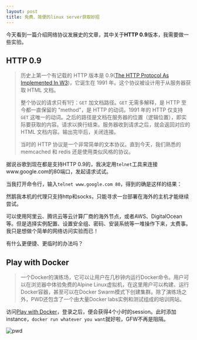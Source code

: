 ```yaml
---
layout: post
title: 免费、简便的linux server获取妙招
---
```


今天看到一篇介绍网络协议发展史的文章，其中关于**HTTP 0.9**版本，我需要做一些实验。

## HTTP 0.9

> 历史上第一个有记载的 HTTP 版本是 0.9([The HTTP Protocol As Implemented In W3](https://link.zhihu.com/?target=https%3A//www.w3.org/Protocols/HTTP/AsImplemented.html))，它诞生在 1991 年。这个协议被设计用于从服务器获取 HTML 文档。
>
> 整个协议的请求只有1行：`GET` 加文档路径。`GET` 无需多解释，是 HTTP 至今都一直保留的 "method"，是 HTTP 的动词。1991 年的 HTTP 仅支持 `GET` 这唯一的动词。之后的路径是文档在服务器的位置（逻辑位置），即实际要获取的内容。请求以换行结束。服务器收到请求之后，就会返回对应的 HTML 文档内容。输出完毕后，关闭连接。
>
> 当时的 HTTP 协议是一个非常简单的文本协议。直到今天，我们熟悉的 memcached 和 redis 还是使用类似风格的协议。

据说谷歌到现在都是支持HTTP 0.9的，我决定用`telnet`工具来连接www.google.com的80端口，发起请求试试。

当我打开命令行，输入`telnet www.google.com 80`，得到的确是这样的结果：


然鹅我本机的代理只支持http和socks，只能寻求一台部署在海外的主机才能继续尝试。

可以使用阿里云、腾讯云等云计算厂商的海外节点，或者AWS、DigitalOcean等。但是选择实例配置、设置安全组、密码、安装系统等一堆操作下来，太费事。我只是想做个简单的网络访问实验而已！

有什么更便捷、更临时的办法吗？

## Play with Docker

> 一个Docker的演练场，它可以让用户在几秒钟内运行Docker命令。用户可以在浏览器中体验免费的Alpine Linux虚拟机，在这里用户可以构建、运行Docker容器，甚至可以在Docker Swarm模式下创建集群。除了演练场之外，PWD还包含了一个由大量Docker labs实例和测试组成的培训网站。

访问[Play with Docker](https://labs.play-with-docker.com)，登录之后，便会获得4个小时的session。此时添加instance，`docker run whatever you want`就好啦，GFW不再是阻隔。

![pwd](https://tva1.sinaimg.cn/large/006y8mN6gy1g6ycv6h5pfj31c00u0tbb.jpg)

